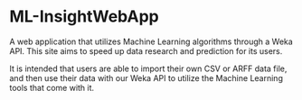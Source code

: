 # ML-InsightWebApp
A web application that utilizes Machine Learning algorithms through a Weka API. This site aims to speed up data research and prediction for its users.

It is intended that users are able to import their own CSV or ARFF data file, and then use their data with our Weka API to utilize the Machine Learning tools that come with it.
